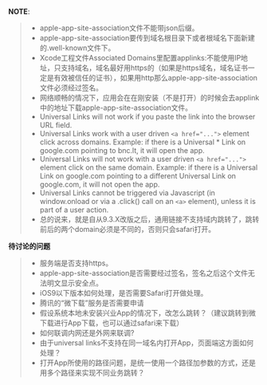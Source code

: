 **NOTE**:
> - apple-app-site-association文件不能带json后缀。
> - apple-app-site-association要传到域名根目录下或者根域名下面新建的.well-known文件下。
> - Xcode工程文件Associated Domains里配置applinks:不能使用IP地址，只支持域名，域名最好用https的（如果是https域名，域名证书一定是有效被信任的证书），如果用http那么apple-app-site-association文件必须经过签名。
> - 网络顺畅的情况下，应用会在在刚安装（不是打开）的时候会去applink中的地址下载apple-app-site-association文件。
> - Universal Links will not work if you paste the link into the browser URL field.
> - Universal Links work with a user driven ```<a href="...">``` element click across domains. Example: if there is a Universal * Link on google.com pointing to bnc.lt, it will open the app.
> - Universal Links will not work with a user driven ```<a href="...">``` element click on the same domain. Example: if there is a Universal Link on google.com pointing to a different Universal Link on google.com, it will not open the app.
> - Universal Links cannot be triggered via Javascript (in window.onload or via a .click() call on an ```<a>``` element), unless it is part of a user action.
> - 总的说来，就是自从9.3.X改版之后，通用链接不支持域内跳转了，跳转前后的两个domain必须是不同的，否则只会safari打开。

**待讨论的问题**
> - 服务端是否支持https。
> - apple-app-site-association是否需要经过签名，签名之后这个文件无法明文显示安全点。
> - iOS9以下版本如何处理，是否需要Safari打开做处理。
> - 腾讯的“微下载”服务是否需要申请
> - 假设系统本地未安装兴业App的情况下，改怎么跳转？（建议跳转到微下载进行App下载，也可以通过safari来下载）
> - 如何联调内网还是外网来联调?
> - 由于universal links不支持在同一域名内打开App，页面端这方面如何处理？
> - 打开App所使用的路径问题，是统一使用一个路径加参数的方式，还是用多个路径来实现不同业务跳转？